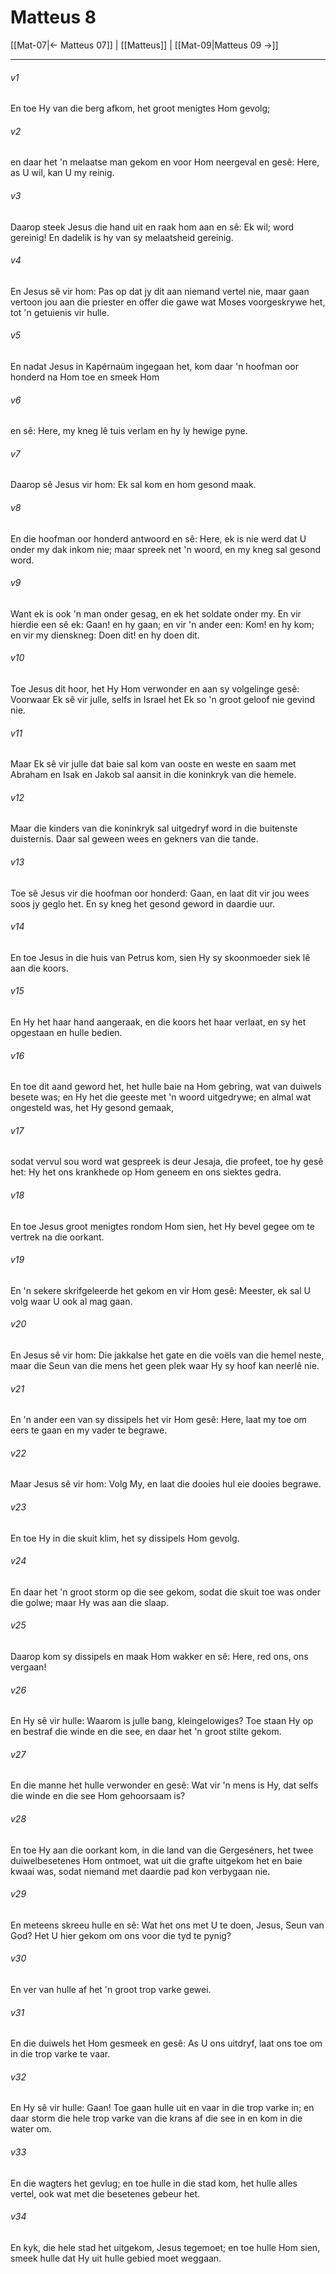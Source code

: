 # Matteus 8

[[Mat-07|← Matteus 07]] | [[Matteus]] | [[Mat-09|Matteus 09 →]]
***

###### v1
En toe Hy van die berg afkom, het groot menigtes Hom gevolg; 
###### v2
en daar het 'n melaatse man gekom en voor Hom neergeval en gesê: Here, as U wil, kan U my reinig. 
###### v3
Daarop steek Jesus die hand uit en raak hom aan en sê: Ek wil; word gereinig! En dadelik is hy van sy melaatsheid gereinig. 
###### v4
En Jesus sê vir hom: Pas op dat jy dit aan niemand vertel nie, maar gaan vertoon jou aan die priester en offer die gawe wat Moses voorgeskrywe het, tot 'n getuienis vir hulle. 
###### v5
En nadat Jesus in Kapérnaüm ingegaan het, kom daar 'n hoofman oor honderd na Hom toe en smeek Hom 
###### v6
en sê: Here, my kneg lê tuis verlam en hy ly hewige pyne. 
###### v7
Daarop sê Jesus vir hom: Ek sal kom en hom gesond maak. 
###### v8
En die hoofman oor honderd antwoord en sê: Here, ek is nie werd dat U onder my dak inkom nie; maar spreek net 'n woord, en my kneg sal gesond word. 
###### v9
Want ek is ook 'n man onder gesag, en ek het soldate onder my. En vir hierdie een sê ek: Gaan! en hy gaan; en vir 'n ander een: Kom! en hy kom; en vir my dienskneg: Doen dit! en hy doen dit. 
###### v10
Toe Jesus dit hoor, het Hy Hom verwonder en aan sy volgelinge gesê: Voorwaar Ek sê vir julle, selfs in Israel het Ek so 'n groot geloof nie gevind nie. 
###### v11
Maar Ek sê vir julle dat baie sal kom van ooste en weste en saam met Abraham en Isak en Jakob sal aansit in die koninkryk van die hemele. 
###### v12
Maar die kinders van die koninkryk sal uitgedryf word in die buitenste duisternis. Daar sal geween wees en gekners van die tande. 
###### v13
Toe sê Jesus vir die hoofman oor honderd: Gaan, en laat dit vir jou wees soos jy geglo het. En sy kneg het gesond geword in daardie uur. 
###### v14
En toe Jesus in die huis van Petrus kom, sien Hy sy skoonmoeder siek lê aan die koors. 
###### v15
En Hy het haar hand aangeraak, en die koors het haar verlaat, en sy het opgestaan en hulle bedien. 
###### v16
En toe dit aand geword het, het hulle baie na Hom gebring, wat van duiwels besete was; en Hy het die geeste met 'n woord uitgedrywe; en almal wat ongesteld was, het Hy gesond gemaak, 
###### v17
sodat vervul sou word wat gespreek is deur Jesaja, die profeet, toe hy gesê het: Hy het ons krankhede op Hom geneem en ons siektes gedra. 
###### v18
En toe Jesus groot menigtes rondom Hom sien, het Hy bevel gegee om te vertrek na die oorkant. 
###### v19
En 'n sekere skrifgeleerde het gekom en vir Hom gesê: Meester, ek sal U volg waar U ook al mag gaan. 
###### v20
En Jesus sê vir hom: Die jakkalse het gate en die voëls van die hemel neste, maar die Seun van die mens het geen plek waar Hy sy hoof kan neerlê nie. 
###### v21
En 'n ander een van sy dissipels het vir Hom gesê: Here, laat my toe om eers te gaan en my vader te begrawe. 
###### v22
Maar Jesus sê vir hom: Volg My, en laat die dooies hul eie dooies begrawe. 
###### v23
En toe Hy in die skuit klim, het sy dissipels Hom gevolg. 
###### v24
En daar het 'n groot storm op die see gekom, sodat die skuit toe was onder die golwe; maar Hy was aan die slaap. 
###### v25
Daarop kom sy dissipels en maak Hom wakker en sê: Here, red ons, ons vergaan! 
###### v26
En Hy sê vir hulle: Waarom is julle bang, kleingelowiges? Toe staan Hy op en bestraf die winde en die see, en daar het 'n groot stilte gekom. 
###### v27
En die manne het hulle verwonder en gesê: Wat vir 'n mens is Hy, dat selfs die winde en die see Hom gehoorsaam is? 
###### v28
En toe Hy aan die oorkant kom, in die land van die Gergeséners, het twee duiwelbesetenes Hom ontmoet, wat uit die grafte uitgekom het en baie kwaai was, sodat niemand met daardie pad kon verbygaan nie. 
###### v29
En meteens skreeu hulle en sê: Wat het ons met U te doen, Jesus, Seun van God? Het U hier gekom om ons voor die tyd te pynig? 
###### v30
En ver van hulle af het 'n groot trop varke gewei. 
###### v31
En die duiwels het Hom gesmeek en gesê: As U ons uitdryf, laat ons toe om in die trop varke te vaar. 
###### v32
En Hy sê vir hulle: Gaan! Toe gaan hulle uit en vaar in die trop varke in; en daar storm die hele trop varke van die krans af die see in en kom in die water om. 
###### v33
En die wagters het gevlug; en toe hulle in die stad kom, het hulle alles vertel, ook wat met die besetenes gebeur het. 
###### v34
En kyk, die hele stad het uitgekom, Jesus tegemoet; en toe hulle Hom sien, smeek hulle dat Hy uit hulle gebied moet weggaan. 
